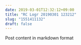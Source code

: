 ```yaml
---
date: 2019-03-01T12:32:12+09:00
title: "RC Logr 20190301 123212"
slug: "1551411132"
draft: false
---
```


Post content in markdown format
